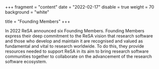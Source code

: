 +++
fragment = "content"
date = "2022-02-17"
disable = true
weight = 70
background = "white"

title = "Founding Members"
+++

In 2022 ReSA announced six Founding Members. Founding Members express their deep commitment to the ReSA vision that research software 
and those who develop and maintain it are recognised and valued as fundamental and vital to research worldwide. To do this, they provide 
resources needed to support ReSA in its aim to bring research software communities together to collaborate on the advancement of the 
research software ecosystem. 


